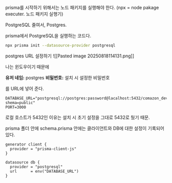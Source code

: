 prisma를 시작하기 위해서는 노드 패키지를 실행해야 한다.
(npx = node pakage executer. 노드 패키지 실행기)

PostgreSQL 줄여서, Postgres.

prisma에서 PostgreSQL을 실행하는 코드다.

```bash
npx prisma init --datasource-provider postgresql
```

postgres URL 설정하기
![[Pasted image 20250818114131.png]]

나는 윈도우이기 때문에

**유저 네임:** postgres
**비밀번호:** 설치 시 설정한 비밀번호

를 URL에 넣어 준다.

```env
DATABASE_URL="postgresql://postgres:password@lacalhost:5432/comazon_dev?shema=public"
PORT=3000
```
로컬 호스트가 5432인 이유는 설치 시 초기 설정을 그대로 5432로 뒀기 때문.

prisma 폴더 안에 schema.prisma 안에는 클라이언트와 DB에 대한 설정이 기록되어 있다.

```prisma
generator client {
  provider = "prisma-client-js"
}

datasource db {
  provider = "postgresql"
  url      = env("DATABASE_URL")
}
```
